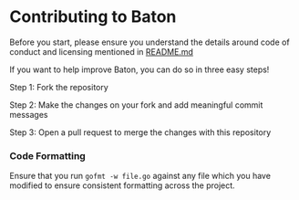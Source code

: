 # Contributing to Baton

Before you start, please ensure you understand the details around code of conduct and licensing mentioned in [README.md](./README.md)


If you want to help improve Baton, you can do so in three easy steps!

Step 1: Fork the repository

Step 2: Make the changes on your fork and add meaningful commit messages

Step 3: Open a pull request to merge the changes with this repository


### Code Formatting

Ensure that you run `gofmt -w file.go` against any file which you have modified to ensure consistent formatting across the project.

